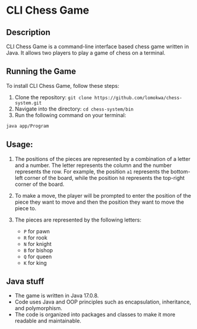 # CLI Chess Game

## Description

CLI Chess Game is a command-line interface based chess game written in Java. It allows two players to play a game of chess on a terminal.

## Running the Game

To install CLI Chess Game, follow these steps:

1. Clone the repository: `git clone https://github.com/lomokwa/chess-system.git`
2. Navigate into the directory: `cd chess-system/bin`
3. Run the following command on your terminal:

```bash
java app/Program
```

## Usage:

1. The positions of the pieces are represented by a combination of a letter and a number. The letter represents the column and the number represents the row. For example, the position `a1` represents the bottom-left corner of the board, while the position `h8` represents the top-right corner of the board.

2. To make a move, the player will be prompted to enter the position of the piece they want to move and then the position they want to move the piece to.

3. The pieces are represented by the following letters:
   - `P` for pawn
   - `R` for rook
   - `N` for knight
   - `B` for bishop
   - `Q` for queen
   - `K` for king

## Java stuff

- The game is written in Java 17.0.8.
- Code uses Java and OOP principles such as encapsulation, inheritance, and polymorphism.
- The code is organized into packages and classes to make it more readable and maintainable.